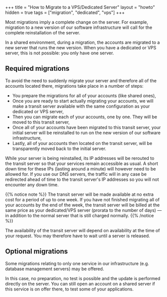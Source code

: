 +++
title = "How to Migrate to a VPS/Dedicated Server"
layout = "howto"
hidden = true
tags = ["migration", "dedicated", "vps"]
+++

Most migrations imply a complete change on the server. For example, migration to a new version of our software infrastructure will call for the complete reinstallation of the server.

In a shared environment, during a migration, the accounts are migrated to a new server that runs the new version. When you have a dedicated or VPS server, this is not possible: you only have one server.

## Required migrations

To avoid the need to suddenly migrate your server and therefore all of the accounts located there, migrations take place in a number of steps:

- You prepare the migrations for all of your accounts (like shared ones),
- Once you are ready to start actually migrating your accounts, we will make a transit server available with the same configuration as your dedicated or VPS server,
- Then you can migrate each of your accounts, one by one. They will be moved to this transit server,
- Once all of your accounts have been migrated to this transit server, your initial server will be reinstalled to run on the new version of our software infrastructure,
- Lastly, all of your accounts then located on the transit server, will be transparently moved back to the initial server.

While your server is being reinstalled, its IP addresses will be rerouted to the transit server so that your services remain accessible as usual. A short down time for these IPs (lasting around a minute) will however need to be allowed for. If you use our DNS servers, the traffic will in any case be redirected ahead of time to the transit server's IP addresses so you will not encounter any down time.

{{% notice note %}}
The transit server will be made available at no extra cost for a period of up to one week. If you have not finished migrating all of your accounts by the end of the week, the transit server will be billed at the same price as your dedicated/VPS server (prorata to the number of days) — in addition to the normal server that is still charged normally.
{{% /notice %}}

The availability of the transit server will depend on availability at the time of your request. You may therefore have to wait until a server is released.

## Optional migrations

Some migrations relating to only one service in our infrastructure (e.g. database management servers) may be offered.

In this case, no preparation, no test is possible and the update is performed directly on the server. You can still open an account on a shared server if this service is on offer there, to test some of your applications.
